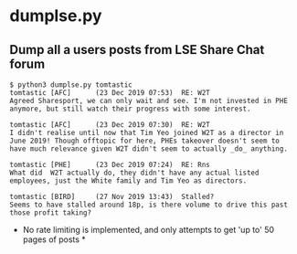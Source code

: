 # dumplse.py
## Dump all a users posts from LSE Share Chat forum


    $ python3 dumplse.py tomtastic
    tomtastic [AFC]      (23 Dec 2019 07:53)  RE: W2T
    Agreed Sharesport, we can only wait and see. I'm not invested in PHE anymore, but still watch their progress with some interest.
    
    tomtastic [AFC]      (23 Dec 2019 07:30)  RE: W2T
    I didn't realise until now that Tim Yeo joined W2T as a director in June 2019! Though offtopic for here, PHEs takeover doesn't seem to have much relevance given W2T didn't seem to actually _do_ anything.
    
    tomtastic [PHE]      (23 Dec 2019 07:24)  RE: Rns
    What did  W2T actually do, they didn't have any actual listed employees, just the White family and Tim Yeo as directors.
    
    tomtastic [BIRD]     (27 Nov 2019 13:43)  Stalled?
    Seems to have stalled around 18p, is there volume to drive this past those profit taking?

* No rate limiting is implemented, and only attempts to get 'up to' 50 pages of posts *
